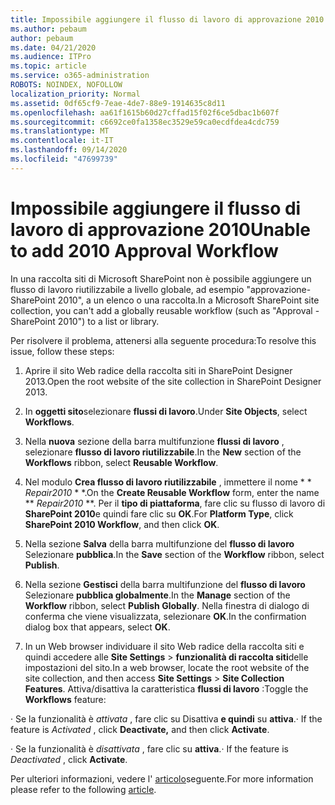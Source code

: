 ```yaml
---
title: Impossibile aggiungere il flusso di lavoro di approvazione 2010
ms.author: pebaum
author: pebaum
ms.date: 04/21/2020
ms.audience: ITPro
ms.topic: article
ms.service: o365-administration
ROBOTS: NOINDEX, NOFOLLOW
localization_priority: Normal
ms.assetid: 0df65cf9-7eae-4de7-88e9-1914635c8d11
ms.openlocfilehash: aa61f1615b60d27cffad15f02f6ce5dbac1b607f
ms.sourcegitcommit: c6692ce0fa1358ec3529e59ca0ecdfdea4cdc759
ms.translationtype: MT
ms.contentlocale: it-IT
ms.lasthandoff: 09/14/2020
ms.locfileid: "47699739"
---
```

# <a name="unable-to-add-2010-approval-workflow"></a><span data-ttu-id="3495a-102">Impossibile aggiungere il flusso di lavoro di approvazione 2010</span><span class="sxs-lookup"><span data-stu-id="3495a-102">Unable to add 2010 Approval Workflow</span></span>

<span data-ttu-id="3495a-103">In una raccolta siti di Microsoft SharePoint non è possibile aggiungere un flusso di lavoro riutilizzabile a livello globale, ad esempio "approvazione-SharePoint 2010", a un elenco o una raccolta.</span><span class="sxs-lookup"><span data-stu-id="3495a-103">In a Microsoft SharePoint site collection, you can't add a globally reusable workflow (such as "Approval - SharePoint 2010") to a list or library.</span></span>
  
<span data-ttu-id="3495a-104">Per risolvere il problema, attenersi alla seguente procedura:</span><span class="sxs-lookup"><span data-stu-id="3495a-104">To resolve this issue, follow these steps:</span></span> 
  
1. <span data-ttu-id="3495a-105">Aprire il sito Web radice della raccolta siti in SharePoint Designer 2013.</span><span class="sxs-lookup"><span data-stu-id="3495a-105">Open the root website of the site collection in SharePoint Designer 2013.</span></span>
  
2. <span data-ttu-id="3495a-106">In **oggetti sito**selezionare **flussi di lavoro**.</span><span class="sxs-lookup"><span data-stu-id="3495a-106">Under **Site Objects**, select **Workflows**.</span></span> 
  
3. <span data-ttu-id="3495a-107">Nella **nuova** sezione della barra multifunzione **flussi di lavoro** , selezionare **flusso di lavoro riutilizzabile**.</span><span class="sxs-lookup"><span data-stu-id="3495a-107">In the **New** section of the **Workflows** ribbon, select **Reusable Workflow**.</span></span> 
  
4. <span data-ttu-id="3495a-108">Nel modulo **Crea flusso di lavoro riutilizzabile** , immettere il nome \* \* *Repair2010* \* \*.</span><span class="sxs-lookup"><span data-stu-id="3495a-108">On the **Create Reusable Workflow** form, enter the name \*\* *Repair2010* \*\*.</span></span> <span data-ttu-id="3495a-109">Per il **tipo di piattaforma**, fare clic su flusso di lavoro di **SharePoint 2010**e quindi fare clic su **OK**.</span><span class="sxs-lookup"><span data-stu-id="3495a-109">For **Platform Type**, click **SharePoint 2010 Workflow**, and then click **OK**.</span></span> 
  
1. <span data-ttu-id="3495a-110">Nella sezione **Salva** della barra multifunzione del **flusso di lavoro** Selezionare **pubblica**.</span><span class="sxs-lookup"><span data-stu-id="3495a-110">In the **Save** section of the **Workflow** ribbon, select **Publish**.</span></span> 
  
2. <span data-ttu-id="3495a-111">Nella sezione **Gestisci** della barra multifunzione del **flusso di lavoro** Selezionare **pubblica globalmente**.</span><span class="sxs-lookup"><span data-stu-id="3495a-111">In the **Manage** section of the **Workflow** ribbon, select **Publish Globally**.</span></span> <span data-ttu-id="3495a-112">Nella finestra di dialogo di conferma che viene visualizzata, selezionare **OK**.</span><span class="sxs-lookup"><span data-stu-id="3495a-112">In the confirmation dialog box that appears, select **OK**.</span></span> 
  
3. <span data-ttu-id="3495a-113">In un Web browser individuare il sito Web radice della raccolta siti e quindi accedere alle **Site Settings** \> **funzionalità di raccolta siti**delle impostazioni del sito.</span><span class="sxs-lookup"><span data-stu-id="3495a-113">In a web browser, locate the root website of the site collection, and then access **Site Settings** \> **Site Collection Features**.</span></span> <span data-ttu-id="3495a-114">Attiva/disattiva la caratteristica **flussi di lavoro** :</span><span class="sxs-lookup"><span data-stu-id="3495a-114">Toggle the **Workflows** feature:</span></span> 
  
<span data-ttu-id="3495a-115">· Se la funzionalità è  *attivata*  , fare clic su Disattiva **e quindi** su **attiva**.</span><span class="sxs-lookup"><span data-stu-id="3495a-115">· If the feature is  *Activated*  , click **Deactivate,** and then click **Activate**.</span></span> 
  
<span data-ttu-id="3495a-116">· Se la funzionalità è  *disattivata*  , fare clic su **attiva**.</span><span class="sxs-lookup"><span data-stu-id="3495a-116">· If the feature is  *Deactivated*  , click **Activate**.</span></span> 
  
<span data-ttu-id="3495a-117">Per ulteriori informazioni, vedere l' [articolo](https://go.microsoft.com/fwlink/?linkid=2047770&amp;clcid=0x409)seguente.</span><span class="sxs-lookup"><span data-stu-id="3495a-117">For more information please refer to the following [article](https://go.microsoft.com/fwlink/?linkid=2047770&amp;clcid=0x409).</span></span>
  

